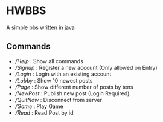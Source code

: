 # HWBBS
A simple bbs written in java

## Commands
* _/Help_ : Show all commands
* _/Signup_ : Register a new account (Only allowed on Entry)
* _/Login_ : Login with an existing account
* _/Lobby_ : Show 10 newest posts
* _/Page_ : Show different number of posts by tens
* _/NewPost_ : Publish new post (Login Required)
* _/QuitNow_ : Disconnect from server
* _/Game_ : Play Game
* _/Read_ : Read Post by id
